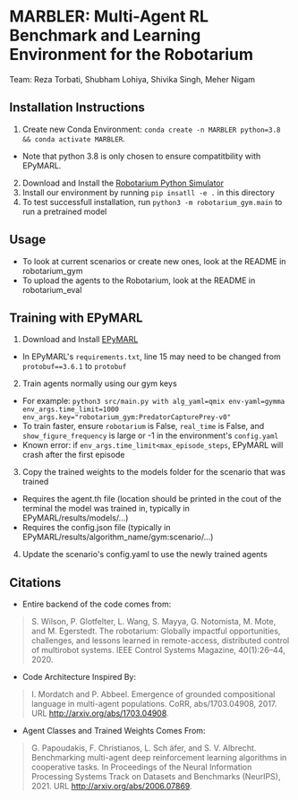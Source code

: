 # MARBLER: Multi-Agent RL Benchmark and Learning Environment for the Robotarium
Team: Reza Torbati, Shubham Lohiya, Shivika Singh, Meher Nigam

## Installation Instructions
1. Create new Conda Environment: `conda create -n MARBLER python=3.8 && conda activate MARBLER`. 
- Note that python 3.8 is only chosen to ensure compatitbility with EPyMARL.
2. Download and Install the [Robotarium Python Simulator](https://github.com/robotarium/robotarium_python_simulator)
3. Install our environment by running `pip insatll -e .` in this directory
4. To test successfull installation, run `python3 -m robotarium_gym.main` to run a pretrained model

## Usage
* To look at current scenarios or create new ones, look at the README in robotarium_gym
* To upload the agents to the Robotarium, look at the README in robotarium_eval

## Training with EPyMARL
1. Download and Install [EPyMARL](https://github.com/uoe-agents/epymarl)
- In EPyMARL's `requirements.txt`, line 15 may need to be changed from `protobuf==3.6.1` to `protobuf`
2. Train agents normally using our gym keys
- For example: `python3 src/main.py with alg_yaml=qmix env-yaml=gymma env_args.time_limit=1000 env_args.key="robotarium_gym:PredatorCapturePrey-v0"`
- To train faster, ensure `robotarium` is False, `real_time` is False, and `show_figure_frequency` is large or -1 in the environment's `config.yaml`
- Known error: if `env_args.time_limit<max_episode_steps`, EPyMARL will crash after the first episode
3. Copy the trained weights to the models folder for the scenario that was trained
- Requires the agent.th file (location should be printed in the cout of the terminal the model was trained in, typically in EPyMARL/results/models/...)
- Requires the config.json file (typically in EPyMARL/results/algorithm_name/gym:scenario/...)
4. Update the scenario's config.yaml to use the newly trained agents


## Citations
* Entire backend of the code comes from: 
>S. Wilson, P. Glotfelter, L. Wang, S. Mayya, G. Notomista, M. Mote, and M. Egerstedt. The robotarium: Globally impactful opportunities, challenges, and lessons learned in remote-access, distributed control of multirobot systems. IEEE Control Systems Magazine, 40(1):26–44, 2020.

* Code Architecture Inspired By:
> I. Mordatch and P. Abbeel. Emergence of grounded compositional language in multi-agent populations. CoRR, abs/1703.04908, 2017. URL http://arxiv.org/abs/1703.04908.

* Agent Classes and Trained Weights Comes From:
> G. Papoudakis, F. Christianos, L. Sch ̈afer, and S. V. Albrecht. Benchmarking multi-agent deep reinforcement learning algorithms in cooperative tasks. In Proceedings of the Neural Information Processing Systems Track on Datasets and Benchmarks (NeurIPS), 2021. URL http://arxiv.org/abs/2006.07869.
